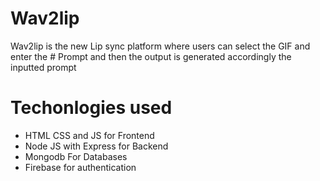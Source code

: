 # Wav2lip 
Wav2lip is the  new Lip sync platform where users can select the GIF and  enter the # Prompt and then the output is generated accordingly the inputted prompt

  # Techonlogies used 
  - HTML CSS and JS for Frontend 
 -  Node JS with Express for Backend 
  - Mongodb For Databases 
  - Firebase for authentication 
  
